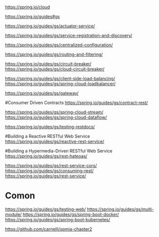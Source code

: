 https://spring.io/cloud

https://spring.io/guides#gs

https://spring.io/guides/gs/actuator-service/

https://spring.io/guides/gs/service-registration-and-discovery/

https://spring.io/guides/gs/centralized-configuration/

https://spring.io/guides/gs/routing-and-filtering/

https://spring.io/guides/gs/circuit-breaker/
https://spring.io/guides/gs/cloud-circuit-breaker/

https://spring.io/guides/gs/client-side-load-balancing/
https://spring.io/guides/gs/spring-cloud-loadbalancer/

https://spring.io/guides/gs/gateway/

#Consumer Driven Contracts
https://spring.io/guides/gs/contract-rest/

https://spring.io/guides/gs/spring-cloud-stream/
https://spring.io/guides/gs/spring-cloud-dataflow/

https://spring.io/guides/gs/testing-restdocs/

#Building a Reactive RESTful Web Service
https://spring.io/guides/gs/reactive-rest-service/

#Building a Hypermedia-Driven RESTful Web Service
https://spring.io/guides/gs/rest-hateoas/

https://spring.io/guides/gs/rest-service-cors/
https://spring.io/guides/gs/consuming-rest/
https://spring.io/guides/gs/rest-service/

# Comon
https://spring.io/guides/gs/testing-web/
https://spring.io/guides/gs/multi-module/
https://spring.io/guides/gs/spring-boot-docker/
https://spring.io/guides/gs/spring-boot-kubernetes/


https://github.com/carnellj/spmia-chapter2